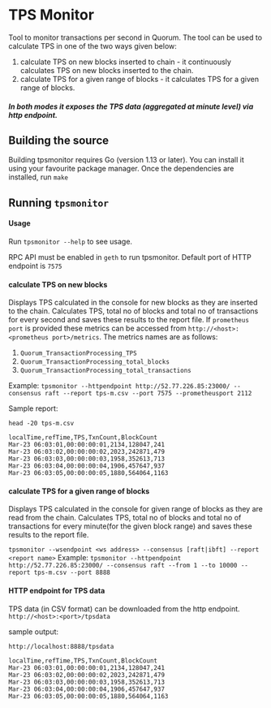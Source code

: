 # TPS Monitor
Tool to monitor transactions per second in Quorum.
The tool can be used to calculate TPS in one of the two ways given below:
1. calculate TPS on new blocks inserted to chain - it continuously calculates TPS on new blocks inserted to the chain. 
2. calculate TPS for a given range of blocks - it calculates TPS for a given range of blocks.

##### In both modes it exposes the TPS data (aggregated at minute level) via http endpoint.

## Building the source

Building tpsmonitor requires Go (version 1.13 or later). 
You can install it using your favourite package manager. Once the dependencies are installed, run
`make`

## Running `tpsmonitor`

#### Usage
Run `tpsmonitor --help` to see usage.

RPC API must be enabled in `geth` to run tpsmonitor. Default port of HTTP endpoint is `7575`

#### calculate TPS on new blocks
Displays TPS calculated in the console for new blocks as they are inserted to the chain. 
Calculates TPS, total no of blocks and total no of transactions for every second and saves these results to the report file.
If `prometheus port` is provided these metrics can be accessed from `http://<host>:<prometheus port>/metrics`. The metrics names are as follows:
1. `Quorum_TransactionProcessing_TPS`
2. `Quorum_TransactionProcessing_total_blocks`
3. `Quorum_TransactionProcessing_total_transactions`

Example: `tpsmonitor --httpendpoint http://52.77.226.85:23000/ --consensus raft --report tps-m.csv --port 7575 --prometheusport 2112`

Sample report:

```aidl
head -20 tps-m.csv
```
````
localTime,refTime,TPS,TxnCount,BlockCount
Mar-23 06:03:01,00:00:00:01,2134,128047,241
Mar-23 06:03:02,00:00:00:02,2023,242871,479
Mar-23 06:03:03,00:00:00:03,1958,352613,713
Mar-23 06:03:04,00:00:00:04,1906,457647,937
Mar-23 06:03:05,00:00:00:05,1880,564064,1163
````
#### calculate TPS for a given range of blocks
Displays TPS calculated in the console for given range of blocks as they are read from the chain. Calculates TPS, total no of blocks and total no of transactions for every minute(for the given block range) and saves these results to the report file.

```tpsmonitor --wsendpoint <ws address> --consensus [raft|ibft] --report <report name>```
Example: `tpsmonitor --httpendpoint http://52.77.226.85:23000/ --consensus raft --from 1 --to 10000 --report tps-m.csv --port 8888`

#### HTTP endpoint for TPS data
TPS data (in CSV format) can be downloaded from the http endpoint.
`http://<host>:<port>/tpsdata`

sample output:
```aidl
http://localhost:8888/tpsdata
```

````
localTime,refTime,TPS,TxnCount,BlockCount
Mar-23 06:03:01,00:00:00:01,2134,128047,241
Mar-23 06:03:02,00:00:00:02,2023,242871,479
Mar-23 06:03:03,00:00:00:03,1958,352613,713
Mar-23 06:03:04,00:00:00:04,1906,457647,937
Mar-23 06:03:05,00:00:00:05,1880,564064,1163
````
